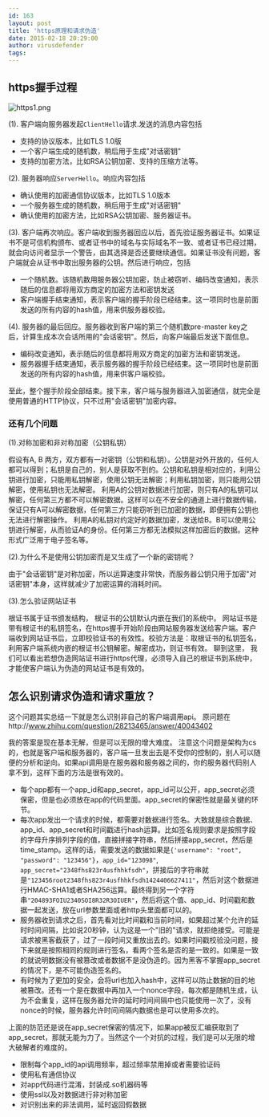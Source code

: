 ```yaml
---
id: 163
layout: post
title: 'https原理和请求伪造'
date: 2015-02-18 20:29:00
author: virusdefender
tags: 
---
```


## https握手过程

![https1.png][1]

(1). 客户端向服务器发起`ClientHello`请求.发送的消息内容包括

 - 支持的协议版本，比如TLS 1.0版    
 - 一个客户端生成的随机数，稍后用于生成"对话密钥"   
 - 支持的加密方法，比如RSA公钥加密、支持的压缩方法等。

(2). 服务器响应`ServerHello`。响应内容包括

 - 确认使用的加密通信协议版本，比如TLS 1.0版本
 - 一个服务器生成的随机数，稍后用于生成"对话密钥"
 - 确认使用的加密方法，比如RSA公钥加密、服务器证书。

(3). 客户端再次响应。客户端收到服务器回应以后，首先验证服务器证书。如果证书不是可信机构颁布、或者证书中的域名与实际域名不一致、或者证书已经过期，就会向访问者显示一个警告，由其选择是否还要继续通信。如果证书没有问题，客户端就会从证书中取出服务器的公钥。然后进行响应，包括

 - 一个随机数。该随机数用服务器公钥加密，防止被窃听、编码改变通知，表示随后的信息都将用双方商定的加密方法和密钥发送
 - 客户端握手结束通知，表示客户端的握手阶段已经结束。这一项同时也是前面发送的所有内容的hash值，用来供服务器校验。

(4). 服务器的最后回应。服务器收到客户端的第三个随机数pre-master key之后，计算生成本次会话所用的"会话密钥"。然后，向客户端最后发送下面信息。

 - 编码改变通知，表示随后的信息都将用双方商定的加密方法和密钥发送。
 - 服务器握手结束通知，表示服务器的握手阶段已经结束。这一项同时也是前面发送的所有内容的hash值，用来供客户端校验。

至此，整个握手阶段全部结束。接下来，客户端与服务器进入加密通信，就完全是使用普通的HTTP协议，只不过用"会话密钥"加密内容。

### 还有几个问题

(1).对称加密和非对称加密（公钥私钥）

假设有A, B 两方，双方都有一对密钥（公钥和私钥）。公钥是对外开放的，任何人都可以得到；私钥是自己的，别人是获取不到的。公钥和私钥是相对应的，利用公钥进行加密，只能用私钥解密，使用公钥无法解密；利用私钥加密，则只能用公钥解密，使用私钥也无法解密。
利用A的公钥对数据进行加密，则只有A的私钥可以解密，任何第三方都不可以解密数据。这样可以在不安全的通道上进行数据传输，保证只有A可以解密数据，任何第三方只能窃听到已加密的数据，即便拥有公钥也无法进行解密操作。
利用A的私钥对约定好的数据加密，发送给B。B可以使用公钥进行解密，从而验证A的身份。任何第三方都无法模拟这样加密后的数据。这种形式广泛用于电子签名等。

(2).为什么不是使用公钥加密而是又生成了一个新的密钥呢？

由于"会话密钥"是对称加密，所以运算速度非常快，而服务器公钥只用于加密"对话密钥"本身，这样就减少了加密运算的消耗时间。

(3).怎么验证网站证书

根证书属于证书颁发结构， 根证书的公钥默认内嵌在我们的系统中。
网站证书是带有根证书的私钥签名，在https握手开始阶段由网站服务器发送给客户端。客户端收到网站证书后，立即校验证书的有效性。校验方法是：取根证书的私钥签名，利用客户端系统内嵌的根证书公钥解密。解密成功，则证书有效。
聊到这里， 我们可以看出若想伪造网站证书进行https代理，必须导入自己的根证书到系统中，才能使客户端认为伪造的网站证书是有效的。


## 怎么识别请求伪造和请求重放？

这个问题其实总结一下就是怎么识别非自己的客户端调用api。
原问题在http://www.zhihu.com/question/28213465/answer/40043402

我的答案是现在基本无解，但是可以无限的增大难度。
注意这个问题是架构为cs的，也就是客户端和服务器的，客户端一旦发出去是不受你的控制的，别人可以随便的分析和逆向。如果api调用是在服务器和服务器之间的，你的服务器代码别人拿不到，这样下面的方法是很有效的。

 - 每个app都有一个app_id和app_secret，app_id可以公开，app_secret必须保密，但是也必须放在app的代码里面。app_secret的保密性就是最关键的环节。
 - 每次app发出一个请求的时候，都需要对数据进行签名。大致就是综合数据、app_id、app_secret和时间戳进行hash运算。比如签名规则要求是按照字段的字母升序排列字段的值，直接拼接字符串，然后拼接app_secret，然后是time_stamp。这样的话，需要发送的数据如果是`{'username": "root", "password": "123456"}`，`app_id="123098"`, `app_secret="2348fhs823r4usfhhkfsdh"`，拼接后的字符串就是`"123456root2348fhs823r4usfhhkfsdh1424406627411"`，然后对这个数据进行HMAC-SHA1或者SHA256运算。最终得到另一个字符串`"204893FOIU2340SOI8R32R3OIUER"`，然后将这个值、app_id、时间戳和数据一起发送，放在url参数里面或者http头里面都可以的。
 - 服务器收到请求之后，首先看对比时间戳和当前时间，如果超过某个允许的延时时间间隔，比如说20秒钟，认为这是一个"旧的"请求，就拒绝接受。可能是请求被黑客截获了，过了一段时间又重放出去的。如果时间戳校验没问题，接下来就是按照相同的规则进行签名，看两个签名是否的是一致的。如果是一致的就说明数据没有被篡改或者数据不是没伪造的。因为黑客不掌握app_secret的情况下，是不可能伪造签名的。
 - 有时候为了更加的安全，会将url也加入hash中，这样可以防止数据的目的地被篡改。还有一个是在数据中再加入一个nonce字段，每次都是随机生成，认为不会重复，这样在服务器允许的延时时间间隔中也只能使用一次了，没有nonce的时候，服务器允许时间间隔内数据也是可以使用多次的。

上面的防范还是说在app_secret保密的情况下，如果app被反汇编获取到了app_secret，那就无能为力了。当然这个一个对抗的过程，我们是可以无限的增大破解者的难度的。
 - 限制每个app_id的api调用频率，超过频率禁用掉或者需要验证码
 - 使用私有通信协议
 - 对app代码进行混淆，封装成.so机器码等
 - 使用ssl以及对数据进行非对称加密
 - 对识别出来的非法调用，延时返回假数据

  [1]: http://storage.virusdefender.net/blog/images/163/1.png